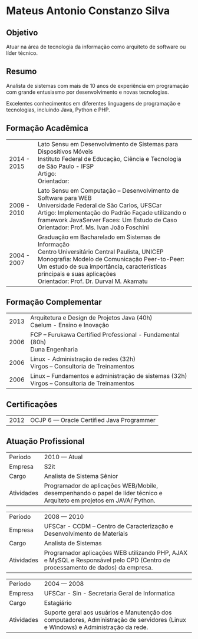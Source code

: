 # Mateus Antonio Constanzo Silva

## Objetivo

Atuar na área de tecnologia da informação como arquiteto de software ou
líder técnico.

## Resumo

Analista de sistemas com mais de 10 anos de experiência em programação com grande entusiasmo por desenvolvimento e novas tecnologias.

Excelentes conhecimentos em diferentes linguagens de programação e tecnologias, incluindo Java, Python e PHP.

## Formação Acadêmica

<table>
    <tr>
        <td> 2014 - 2015 </td>
        <td> 
            Lato Sensu em Desenvolvimento de Sistemas para Dispositivos Móveis  <br /> 
            Instituto Federal de Educação, Ciência e Tecnologia de São Paulo - IFSP  <br />
            Artigo: <br />
            Orientador: <br />
        </td>
    </tr>
    <tr>
        <td> 2009 - 2010 </td>
        <td> 
            Lato Sensu em Computação – Desenvolvimento de 
Software para WEB  <br /> 
            Universidade Federal de São Carlos, UFSCar  <br />
            Artigo: Implementação do Padrão Façade utilizando o framework JavaServer Faces: Um Estudo de Caso <br />
            Orientador: Prof. Ms. Ivan João Foschini 
        </td>
    </tr>
    <tr>
        <td> 2004 - 2007 </td>
        <td> 
            Graduação em Bacharelado em Sistemas de Informação  <br /> 
            Centro Universitário Central Paulista, UNICEP  <br />
            Monografia: Modelo de Comunicação Peer-to-Peer: Um estudo de 
sua importância, características principais e suas 
aplicações <br />
            Orientador: Prof. Dr. Durval M. Akamatu 
        </td>
    </tr>
</table>


## Formação Complementar

<table>
    <tr>
        <td> 2013 </td>
        <td> 
            Arquitetura e Design de Projetos Java (40h) <br />
            Caelum - Ensino e Inovação
        </td>
    </tr>
    <tr>
        <td> 2006 </td>
        <td> 
            FCP – Furukawa Certified Professional - Fundamental (80h) <br />
            Duna Engenharia
        </td>
    </tr>
    <tr>
        <td> 2006 </td>
        <td> 
            Linux - Administração de redes (32h) <br />
            Virgos – Consultoria de Treinamentos
        </td>
    </tr>
    <tr>
        <td> 2006 </td>
        <td> 
            Linux – Fundamentos e administração de sistemas (32h) <br />
            Virgos – Consultoria de Treinamentos
        </td>
    </tr>
</table> 


## Certificações

<table>
    <tr>
        <td> 2012 </td>
        <td> OCJP 6  — Oracle Certified Java Programmer </td>
    </tr>
</table>


## Atuação Profissional

<table>
    <tr><td>Período   </td><td>2010 — Atual         </td></tr>
    <tr><td>Empresa   </td><td>S2it                 </td></tr>
    <tr><td>Cargo     </td><td>Analista de Sistema Sênior</td></tr>
    <tr><td>Atividades</td>
        <td>Programador de aplicações WEB/Mobile, desempenhando o 
papel de líder técnico e Arquiteto em projetos em JAVA/ 
Python.</td></tr>
</table>

<table>
    <tr><td>Período   </td><td>2008 — 2010 </td></tr>
    <tr><td>Empresa   </td><td>UFSCar - CCDM – Centro de Caracterização e Desenvolvimento de Materiais </td></tr>
    <tr><td>Cargo     </td><td>Analista de Sistemas</td></tr>
    <tr><td>Atividades</td>
        <td>Programador aplicações WEB utilizando PHP, AJAX e 
MySQL e Responsável pelo CPD (Centro de processamento de 
dados) da empresa.</td></tr>
</table>

<table>
    <tr><td>Período   </td><td>2004 — 2008 </td></tr>
    <tr><td>Empresa   </td><td>UFSCar - Sin - Secretaria Geral de Informatica </td></tr>
    <tr><td>Cargo     </td><td>Estagiário</td></tr>
    <tr><td>Atividades</td>
        <td>Suporte geral aos usuários e Manutenção dos 
computadores, Administração de servidores (Linux e Windows) e 
Administração da rede.</td></tr>
</table>
